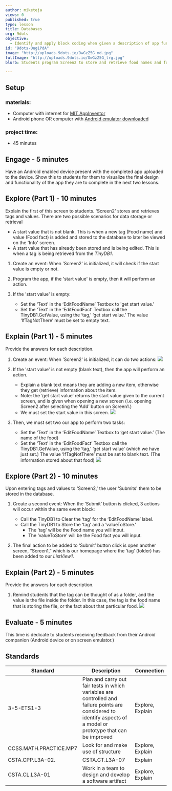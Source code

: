 ```yaml
---
author: miketeja
views: 0
published: true
type: lesson
title: Databases
org: 9dots
objective: 
  - Identify and apply block coding when given a description of app functionality   SWBAT retrieve and store values to a database
id: "9dots-Oug1PdA"
image: "http://uploads.9dots.io/OwGzZ5G_md.jpg"
fullImage: "http://uploads.9dots.io/OwGzZ5G_lrg.jpg"
blurb: Students program Screen2 to store and retrieve food names and food facts to a database.

---
```


## Setup
### materials:
- Computer with internet for [MIT AppInventor](http://appinventor.mit.edu/explore/)
- Android phone OR computer with [Android emulator downloaded](http://appinventor.mit.edu/explore/ai2/setup-emulator.html)

### project time:
- 45 minutes

## Engage - 5 minutes
Have an Android enabled device present with the completed app uploaded to the device. Show this to students for them to visualize the final design and functionality of the app they are to complete in the next two lessons.

## Explore (Part 1) - 10 minutes
Explain the first of this screen to students. 'Screen2' stores and retrieves tags and values. There are two possible scenarios for data storage or retrieval

- A start value that is not blank. This is when a new tag (Food name) and value (Food fact) is added and stored to the database to later be viewed on the 'Info' screen. 
- A start value that has already been stored and is being edited. This is when a tag is being retrieved from the _TinyDB1_.


1. Create an event: When 'Screen2' is initialized, it will check if the start value is empty or not. 

2. Program the app, if the 'start value' is empty, then it will perform an action.

3. If the 'start value' is empty:
	- Set the ‘Text’ in the ‘EditFoodName’ Textbox to 'get start value.'
	- Set the ‘Text’ in the ‘EditFoodFact’ Textbox call the TinyDB1.GetValue, using the ‘tag,’ ‘get start value.’ The value ‘IfTagNotThere’ must be set to empty text. 

## Explain (Part 1) - 5 minutes
Provide the answers for each description.

1. Create an event: When 'Screen2' is initialized, it can do two actions:
![](http://uploads.9dots.io/Oug4xVd_md.jpg) 
2. If the 'start value' is not empty (blank text), then the app will perform an action.
	- Explain a blank text means they are adding a new item, otherwise they get (retrieve) information about the item.
	- Note: the ‘get start value’ returns the start value given to the current screen, and is given when opening a new screen (i.e. opening Screen2 after selecting the ‘Add’ button on Screen1.)
	- We must set the start value in this screen. 
![](http://uploads.9dots.io/OugK8YW_md.jpg) 

3. Then, we must set two our app to perform two tasks:

	- Set the ‘Text’ in the ‘EditFoodName’ Textbox to ‘get start value.’ (The name of the food)
	- Set the ‘Text’ in the ‘EditFoodFact’ Textbox call the TinyDB1.GetValue, using the ‘tag,’ ‘get start value’ (which we have just set.) The value ‘IfTagNotThere’ must be set to blank text. (The information stored about that food)
![](http://uploads.9dots.io/OugKPMP_md.jpg) 

## Explore (Part 2) - 10 minutes
Upon entering tags and values to 'Screen2,' the user 'Submits' them to be stored in the database. 

1. Create a second event: When the ‘Submit’ button is clicked, 3 actions will occur within the same event block:

	- Call the TinyDB1 to Clear the ‘tag’ for the ‘EditFoodName’ label. 
	- Call the TinyDB1 to Store the ‘tag’ and a ‘valueToStore.’
		- The ‘tag’ will be the Food name you will input. 
		- The ‘valueToStore’ will be the Food fact you will input. 
2. The final action to be added to ‘Submit’ button click is open another screen, “Screen1,” which is our homepage where the ‘tag’ (folder) has been added to our _ListView1_. 

## Explain (Part 2) - 5 minutes
Provide the answers for each description.

1. Remind students that the tag can be thought of as a folder, and the value is the file inside the folder. In this case, the tag is the food name that is storing the file, or the fact about that particular food. 
![](http://uploads.9dots.io/OugMxfD_md.jpg) 

## Evaluate - 5 minutes
This time is dedicate to students receiving feedback from their Android companion (Android device or on screen emulator.)

## Standards
| Standard      | Description   | Connection  |
| ------------- |---------------| ------|
| 3-5-ETS1-3 | Plan and carry out fair tests in which variables are controlled and failure points are considered to identify aspects of a model or prototype that can be improved | Explore, Explain |
| CCSS.MATH.PRACTICE.MP7 | Look for and make use of structure | Explore, Explain | 
| CSTA.CPP.L3A-02. | CSTA.CT.L3A-07 | Explain |
| CSTA.CL.L3A-01 | Work in a team to design and develop a software artifact | Explore, Explain |
